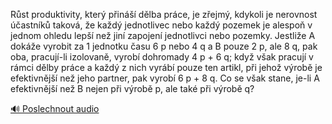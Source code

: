 
Růst produktivity, který přináší dělba práce, je zřejmý, kdykoli je nerovnost účastníků taková, že každý jednotlivec nebo každý pozemek je alespoň v jednom ohledu lepší než jiní zapojení jednotlivci nebo pozemky. Jestliže A dokáže vyrobit za 1 jednotku času 6 p nebo 4 q a B pouze 2 p, ale 8 q, pak oba, pracují-li izolovaně, vyrobí dohromady 4 p + 6 q; když však pracují v rámci dělby práce a každý z nich vyrábí pouze ten artikl, při jehož výrobě je efektivnější než jeho partner, pak vyrobí 6 p + 8 q. Co se však stane, je-li A efektivnější než B nejen při výrobě p, ale také při výrobě q?

[🔊 Poslechnout audio](/data/7-paragraphs/audio/chapter_36/para_002-Rst-produktivity-kter-pin-dlba-prce-je-z.mp3)
